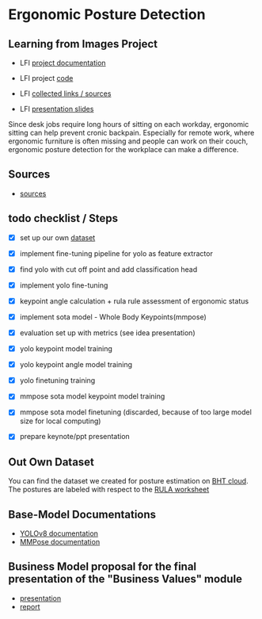 # Ergonomic Posture Detection

## Learning from Images Project

- LFI [project documentation](https://github.com/7AtAri/ergonomic_pose_detect/tree/main/learning_from_images)
  
- LFI project [code](https://github.com/7AtAri/ergonomic_pose_detect/blob/main/learning_from_images/src/all_model_comparison.ipynb)

- LFI [collected links / sources](learning_from_images/sources.md)

- LFI [presentation slides](https://github.com/7AtAri/ergonomic_pose_detect/blob/main/learning_from_images/pr%C3%A4si/ergo_posture_pr%C3%A4si.pdf)

Since desk jobs require long hours of sitting on each workday, ergonomic sitting can help prevent cronic backpain. Especially for remote work, where ergonomic furniture is often missing and people can work on their couch, ergonomic posture detection for the workplace can make a difference.

## Sources

- [sources](learning_from_images/sources.md)

## todo checklist / Steps 

- [x] set up our own [dataset](https://drive.google.com/drive/folders/1Y0OnUDHBActc6P7XW9Hmb9VlPYdpXWmq?usp=sharing)

- [x] implement fine-tuning pipeline for yolo as feature extractor

- [x] find yolo with cut off point and add classification head
    
- [x] implement yolo fine-tuning

- [x] keypoint angle calculation + rula rule assessment of ergonomic status

- [x] implement sota model - Whole Body Keypoints(mmpose) 

- [x] evaluation set up with metrics (see idea presentation)

- [x] yolo keypoint model training

- [x] yolo keypoint angle model training

- [x] yolo finetuning training

- [x] mmpose sota model keypoint model training

- [x] mmpose sota model finetuning (discarded, because of too large model size for local computing)

- [x] prepare keynote/ppt presentation

## Out Own Dataset

You can find the dataset we created for posture estimation on [BHT cloud](https://cloud.bht-berlin.de/index.php/s/3HTdw2MXqFR5SJy).
The postures are labeled with respect to the [RULA worksheet](https://ergo-plus.com/wp-content/uploads/RULA.pdf)

## Base-Model Documentations

- [YOLOv8 documentation](https://docs.ultralytics.com/tasks/pose/#models)
- [MMPose documentation](https://mmpose.readthedocs.io/en/latest/overview.html)

## Business Model proposal for the final presentation of the "Business Values" module

- [presentation](https://github.com/7AtAri/ergonomic_pose_detect/blob/main/business%20values/presentation/PoseFix.pdf)
- [report](https://github.com/7AtAri/ergonomic_pose_detect/blob/main/business%20values/report/main.pdf)
